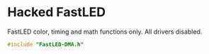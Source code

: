 # Hacked FastLED

FastLED color, timing and math functions only. All drivers disabled.

```c
#include "FastLED-DMA.h"
```